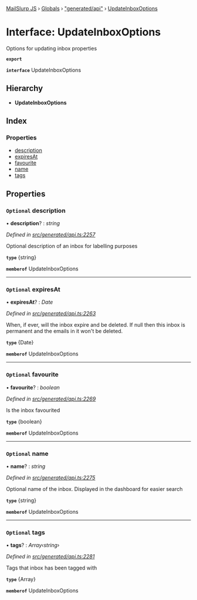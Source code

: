 [MailSlurp JS](../README.md) › [Globals](../globals.md) › ["generated/api"](../modules/_generated_api_.md) › [UpdateInboxOptions](_generated_api_.updateinboxoptions.md)

# Interface: UpdateInboxOptions

Options for updating inbox properties

**`export`** 

**`interface`** UpdateInboxOptions

## Hierarchy

* **UpdateInboxOptions**

## Index

### Properties

* [description](_generated_api_.updateinboxoptions.md#optional-description)
* [expiresAt](_generated_api_.updateinboxoptions.md#optional-expiresat)
* [favourite](_generated_api_.updateinboxoptions.md#optional-favourite)
* [name](_generated_api_.updateinboxoptions.md#optional-name)
* [tags](_generated_api_.updateinboxoptions.md#optional-tags)

## Properties

### `Optional` description

• **description**? : *string*

*Defined in [src/generated/api.ts:2257](https://github.com/mailslurp/mailslurp-client-ts-js/blob/7141c32/src/generated/api.ts#L2257)*

Optional description of an inbox for labelling purposes

**`type`** {string}

**`memberof`** UpdateInboxOptions

___

### `Optional` expiresAt

• **expiresAt**? : *Date*

*Defined in [src/generated/api.ts:2263](https://github.com/mailslurp/mailslurp-client-ts-js/blob/7141c32/src/generated/api.ts#L2263)*

When, if ever, will the inbox expire and be deleted. If null then this inbox is permanent and the emails in it won't be deleted.

**`type`** {Date}

**`memberof`** UpdateInboxOptions

___

### `Optional` favourite

• **favourite**? : *boolean*

*Defined in [src/generated/api.ts:2269](https://github.com/mailslurp/mailslurp-client-ts-js/blob/7141c32/src/generated/api.ts#L2269)*

Is the inbox favourited

**`type`** {boolean}

**`memberof`** UpdateInboxOptions

___

### `Optional` name

• **name**? : *string*

*Defined in [src/generated/api.ts:2275](https://github.com/mailslurp/mailslurp-client-ts-js/blob/7141c32/src/generated/api.ts#L2275)*

Optional name of the inbox. Displayed in the dashboard for easier search

**`type`** {string}

**`memberof`** UpdateInboxOptions

___

### `Optional` tags

• **tags**? : *Array‹string›*

*Defined in [src/generated/api.ts:2281](https://github.com/mailslurp/mailslurp-client-ts-js/blob/7141c32/src/generated/api.ts#L2281)*

Tags that inbox has been tagged with

**`type`** {Array<string>}

**`memberof`** UpdateInboxOptions
